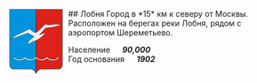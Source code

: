 <!--2021-10-20 00:50:11-->
<img src="./Lobnya.png" width="96px" align=left style="margin-right:10px">
## Лобня
Город в *15* км к северу от Москвы. Расположен на берегах реки Лобня, рядом с аэропортом Шереметьево.

Население &emsp; ***90,000*** &emsp;<br>
Год&nbsp;основания &emsp; ***1902***